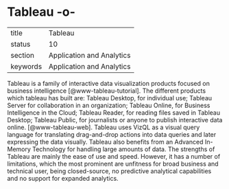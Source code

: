 # Tableau -o-


|          |                           |
| -------- | ------------------------- |
| title    | Tableau                   | 
| status   | 10                        |
| section  | Application and Analytics |
| keywords | Application and Analytics |



Tableau is a family of interactive data visualization products focused
on business intelligence [@www-tableau-tutorial]. The different
products which tableau has built are: Tableau Desktop, for individual
use; Tableau Server for collaboration in an organization; Tableau
Online, for Business Intelligence in the Cloud; Tableau Reader, for
reading files saved in Tableau Desktop; Tableau Public, for
journalists or anyone to publish interactive data
online. [@www-tableau-web]. Tableau uses VizQL as a visual query
language for translating drag-and-drop actions into data queries and
later expressing the data visually. Tableau also benefits from an
Advanced In-Memory Technology for handling large amounts of data.  The
strengths of Tableau are mainly the ease of use and speed.  However,
it has a number of limitations, which the most prominent are unfitness
for broad business and technical user, being closed-source, no
predictive analytical capabilities and no support for expanded
analytics.



